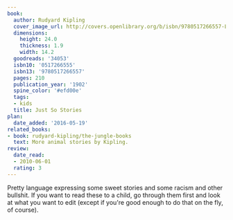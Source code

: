```yaml
---
book:
  author: Rudyard Kipling
  cover_image_url: http://covers.openlibrary.org/b/isbn/9780517266557-L.jpg
  dimensions:
    height: 24.0
    thickness: 1.9
    width: 14.2
  goodreads: '34053'
  isbn10: '0517266555'
  isbn13: '9780517266557'
  pages: 210
  publication_year: '1902'
  spine_color: '#efd00e'
  tags:
  - kids
  title: Just So Stories
plan:
  date_added: '2016-05-19'
related_books:
- book: rudyard-kipling/the-jungle-books
  text: More animal stories by Kipling.
review:
  date_read:
  - 2010-06-01
  rating: 3
---
```


Pretty language expressing some sweet stories and some racism and other bullshit. If you want to read these to a child,
go through them first and look at what you want to edit (except if you're good enough to do that on the fly, of course).
